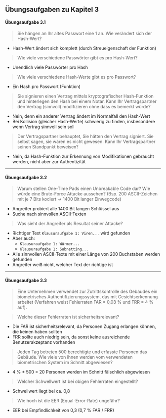 ## Übungsaufgaben zu Kapitel 3
#### Übungsaufgabe 3.1
> Sie hängen an Ihr altes Passwort eine 1 an. Wie verändert sich der Hash-Wert?

- Hash-Wert ändert sich komplett (durch Streueigenschaft der Funktion)

> Wie viele verschiedene Passwörter gibt es pro Hash-Wert?

- Unendlich viele Passwörter pro Hash

> Wie viele verschiedene Hash-Werte gibt es pro Passwort?

- Ein Hash pro Passwort (Funktion)

> Sie signieren einen Vertrag mittels kryptografischer Hash-Funktion und hinterlegen den Hash bei einem
  Notar. Kann Ihr Vertragspartner den Vertrag (sinnvoll) modifizieren ohne dass es bemerkt würde?

- Nein, denn ein anderer Vertrag ändert im Normalfall den Hash-Wert
- Bei Kollision (gleicher Hash-Werte) schwierig zu finden, insbesondere wenn Vertrag sinnvoll sein soll
  
> Der Vertragspartner behauptet, Sie hätten den Vertrag signiert. Sie selbst sagen, sie wären es nicht gewesen.
  Kann Ihr Vertragspartner seinen Standpunkt beweisen?
  
- Nein, da Hash-Funktion zur Erkennung von Modifikationen gebraucht werden, nicht aber zur Authentizität
  
---
  
#### Übungsaufgabe 3.2
> Warum stellen One-Time Pads einen Unbreakable Code dar? 
Wie würde eine Brute-Force Attacke aussehen? (Bsp. 200 ASCII-Zeichen mit je 7 Bits kodiert -> 1400 Bit langer Einwegcode)

- Angreifer probiert alle 1400 Bit langen Schlüssel aus
- Suche nach sinnvollen ASCII-Texten

> Was sieht der Angreifer als Resultat seiner Attacke?

- Richtiger Text `Klausuraufgabe 1: Viren...` wird gefunden
- Aber auch:
  - `Klausuraufgabe 1: Würmer...`
  - `Klausuraufgabe 1: Subnetting...`
- Alle sinnvollen ASCII-Texte mit einer Länge von 200 Buchstaben werden gefunden
- Angreifer weiß nicht, welcher Text der richtige ist

---

#### Übungsaufgabe 3.3

> Eine Unternehmen verwendet zur Zutrittskontrolle des Gebäudes ein biometrisches Authentifizierungssystem, das mit
  Gesichtserkennung arbeitet (Verfahren weist Fehlerraten FAR = 0,08 % und FRR = 4 % auf).
  
> Welche dieser Fehlerraten ist sicherheitsrelevant?

- Die FAR ist sicherheitsrelevant, da Personen Zugang erlangen können, die keinen haben sollten
- FRR sollte auch niedrig sein, da sonst keine ausreichende Benutzerakzeptanz vorhanden

> Jeden Tag betreten 500 berechtigte und erfasste Personen das Gebäude. Wie viele von ihnen werden vom verwendeten
  biometrischen System im Schnitt abgewiesen?
  
- 4 % * 500 = 20 Personen werden im Schnitt fälschlich abgewiesen
  
> Welcher Schwellwert ist bei obigen Fehlerraten eingestellt?

- Schwellwert liegt bei ca. 0,8

> Wie hoch ist die EER (Equal-Error-Rate) ungefähr?

- EER bei Empfindlichkeit von 0,3 (0,7 % FAR / FRR)
